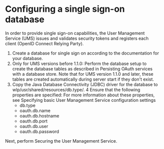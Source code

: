 # Configuring a single sign-on database

In order to provide single sign-on capabilities, the User Management Service (UMS) issues and validates security tokens and
registers each client (OpenID Connect Relying Party).

1. Create a database for single sign on according to the documentation for your database.
2. Only for UMS versions before 1.1.0: Perform the database setup to create the database tables as
described in Persisting OAuth services with a database store. Note that for
UMS version 1.1.0 and later, these tables are  created automatically during server start if they
don't exist.
3. Copy the Java Database Connectivity (JDBC) driver for the database to
wlp/usr/shared/resources/db.type/.
4 Ensure that the following properties are specified: For more information about these properties, see Specifying basic User Management Service configuration settings
    - db.type
    - oauth.db.name
    - oauth.db.hostname
    - oauth.db.port
    - oauth.db.user
    - oauth.db.password

Next, perform Securing the User Management Service.